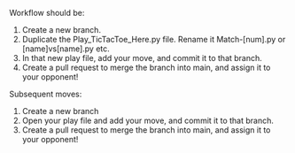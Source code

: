 Workflow should be:

1. Create a new branch.
2. Duplicate the Play_TicTacToe_Here.py file. Rename it Match-[num].py or [name]vs[name].py etc.
3. In that new play file, add your move, and commit it to that branch.
4. Create a pull request to merge the branch into main, and assign it to your opponent!

Subsequent moves:
1. Create a new branch
2. Open your play file and add your move, and commit it to that branch.
3. Create a pull request to merge the branch into main, and assign it to your opponent!

